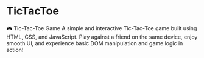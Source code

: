 # TicTacToe
🎮 Tic-Tac-Toe Game A simple and interactive Tic-Tac-Toe game built using HTML, CSS, and JavaScript. Play against a friend on the same device, enjoy smooth UI, and experience basic DOM manipulation and game logic in action!
